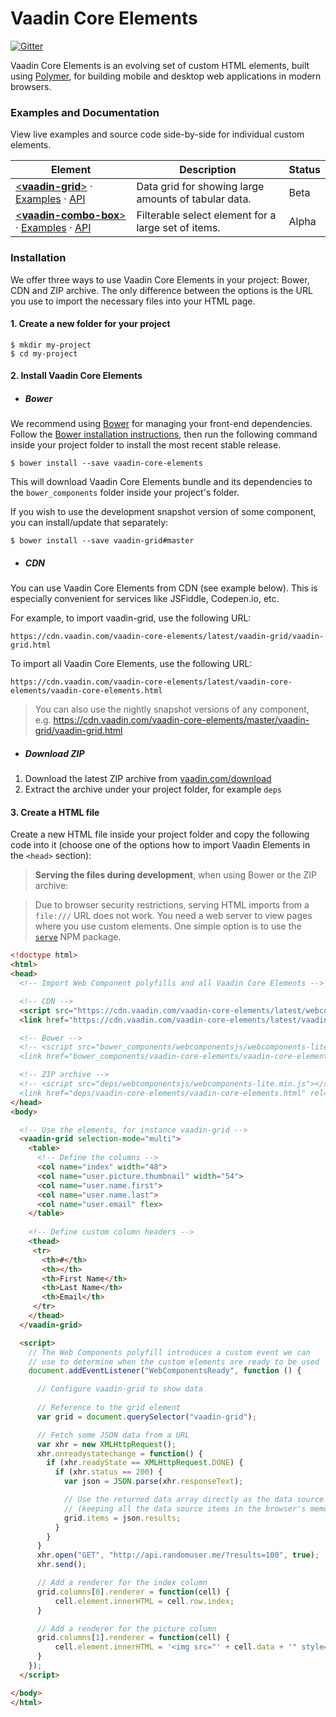 # Vaadin Core Elements

[![Gitter](https://badges.gitter.im/Join%20Chat.svg)](https://gitter.im/vaadin/vaadin-core-elements?utm_source=badge&utm_medium=badge&utm_campaign=pr-badge)

Vaadin Core Elements is an evolving set of custom HTML elements, built using [Polymer](https://www.polymer-project.org), for building mobile and desktop web applications in modern browsers.

### Examples and Documentation

View live examples and source code side-by-side for individual custom elements.

| Element | Description | Status
| --- | --- | --- |
| [<**vaadin-grid**>](https://github.com/vaadin/vaadin-grid) &middot; [Examples](https://cdn.vaadin.com/vaadin-core-elements/latest/vaadin-grid/demo/) &middot; [API](https://cdn.vaadin.com/vaadin-core-elements/latest/vaadin-grid/) | Data grid for showing large amounts of tabular data. | Beta |
| [<**vaadin-combo-box**>](https://github.com/vaadin/vaadin-combo-box) &middot; [Examples](https://cdn.vaadin.com/vaadin-core-elements/master/vaadin-combo-box/demo/) &middot; [API](https://cdn.vaadin.com/vaadin-core-elements/master/vaadin-combo-box/) | Filterable select element for a large set of items. | Alpha |


### Installation

We offer three ways to use Vaadin Core Elements in your project: Bower, CDN and ZIP archive. The only difference between the options is the URL you use to import the necessary files into your HTML page.

#### 1. Create a new folder for your project

 ```shell
 $ mkdir my-project
 $ cd my-project
 ```

#### 2. Install Vaadin Core Elements

- ##### Bower

 We recommend using [Bower](http://bower.io) for managing your front-end dependencies. Follow the [Bower installation instructions](http://bower.io/#install-bower), then run the following command inside your project folder to install the most recent stable release.

 ```shell
 $ bower install --save vaadin-core-elements
 ```

 This will download Vaadin Core Elements bundle and its dependencies to the `bower_components` folder inside your project's folder.
 
 If you wish to use the development snapshot version of some component, you can install/update that separately:
 
 ```shell
 $ bower install --save vaadin-grid#master
 ```

- ##### CDN

 You can use Vaadin Core Elements from CDN (see example below). This is especially convenient for services like JSFiddle, Codepen.io, etc.

 For example, to import vaadin-grid, use the following URL:

   `https://cdn.vaadin.com/vaadin-core-elements/latest/vaadin-grid/vaadin-grid.html`

 To import all Vaadin Core Elements, use the following URL:

   `https://cdn.vaadin.com/vaadin-core-elements/latest/vaadin-core-elements/vaadin-core-elements.html`

 > You can also use the nightly snapshot versions of any component, e.g. https://cdn.vaadin.com/vaadin-core-elements/master/vaadin-grid/vaadin-grid.html


- ##### Download ZIP

 1. Download the latest ZIP archive from [vaadin.com/download](https://vaadin.com/download#elements)
 2. Extract the archive under your project folder, for example `deps`

#### 3. Create a HTML file

 Create a new HTML file inside your project folder and copy the following code into it (choose one of the options how to import Vaadin Elements in the `<head>` section):

 > **Serving the files during development**, when using Bower or the ZIP archive:

 > Due to browser security restrictions, serving HTML imports from a `file:///` URL does not work. You need a web server to view pages where you use custom elements. One simple option is to use the [`serve`](https://www.npmjs.com/package/serve) NPM package.

  ```html
<!doctype html>
<html>
  <head>
    <!-- Import Web Component polyfills and all Vaadin Core Elements -->

    <!-- CDN -->
    <script src="https://cdn.vaadin.com/vaadin-core-elements/latest/webcomponentsjs/webcomponents-lite.min.js"></script>
    <link href="https://cdn.vaadin.com/vaadin-core-elements/latest/vaadin-core-elements/vaadin-core-elements.html" rel="import">

    <!-- Bower -->
    <!-- <script src="bower_components/webcomponentsjs/webcomponents-lite.min.js"></script>
    <link href="bower_components/vaadin-core-elements/vaadin-core-elements.html" rel="import"> -->

    <!-- ZIP archive -->
    <!-- <script src="deps/webcomponentsjs/webcomponents-lite.min.js"></script>
    <link href="deps/vaadin-core-elements/vaadin-core-elements.html" rel="import"> -->
  </head>
  <body>

    <!-- Use the elements, for instance vaadin-grid -->
    <vaadin-grid selection-mode="multi">
      <table>
        <!-- Define the columns -->
        <col name="index" width="48">
        <col name="user.picture.thumbnail" width="54">
        <col name="user.name.first">
        <col name="user.name.last">
        <col name="user.email" flex>
      </table>
      
      <!-- Define custom column headers -->
      <thead>
       <tr>
         <th>#</th>
         <th></th>
         <th>First Name</th>
         <th>Last Name</th>
         <th>Email</th>
       </tr>
      </thead>
    </vaadin-grid>

    <script>
      // The Web Components polyfill introduces a custom event we can
      // use to determine when the custom elements are ready to be used
      document.addEventListener("WebComponentsReady", function () {

        // Configure vaadin-grid to show data
        
        // Reference to the grid element
        var grid = document.querySelector("vaadin-grid");

        // Fetch some JSON data from a URL
        var xhr = new XMLHttpRequest();
        xhr.onreadystatechange = function() {
          if (xhr.readyState == XMLHttpRequest.DONE) {
            if (xhr.status == 200) {
              var json = JSON.parse(xhr.responseText);

              // Use the returned data array directly as the data source
              // (keeping all the data source items in the browser's memory)
              grid.items = json.results;
            }
          }
        }
        xhr.open("GET", "http://api.randomuser.me/?results=100", true);
        xhr.send();

        // Add a renderer for the index column
        grid.columns[0].renderer = function(cell) {
            cell.element.innerHTML = cell.row.index;
        }

        // Add a renderer for the picture column
        grid.columns[1].renderer = function(cell) {
            cell.element.innerHTML = '<img src="' + cell.data + '" style="width: 24px;">';
        }
      });
    </script>

  </body>
</html>
  ```
